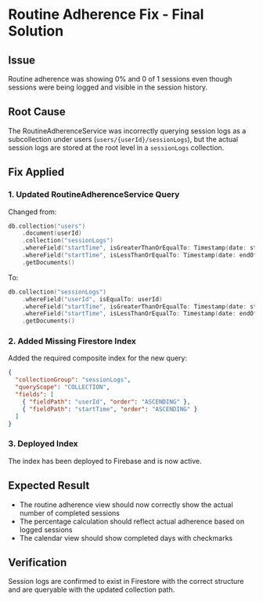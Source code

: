 # Routine Adherence Fix - Final Solution

## Issue
Routine adherence was showing 0% and 0 of 1 sessions even though sessions were being logged and visible in the session history.

## Root Cause
The RoutineAdherenceService was incorrectly querying session logs as a subcollection under users (`users/{userId}/sessionLogs`), but the actual session logs are stored at the root level in a `sessionLogs` collection.

## Fix Applied

### 1. Updated RoutineAdherenceService Query
Changed from:
```swift
db.collection("users")
    .document(userId)
    .collection("sessionLogs")
    .whereField("startTime", isGreaterThanOrEqualTo: Timestamp(date: startDate))
    .whereField("startTime", isLessThanOrEqualTo: Timestamp(date: endOfDay))
    .getDocuments()
```

To:
```swift
db.collection("sessionLogs")
    .whereField("userId", isEqualTo: userId)
    .whereField("startTime", isGreaterThanOrEqualTo: Timestamp(date: startDate))
    .whereField("startTime", isLessThanOrEqualTo: Timestamp(date: endOfDay))
    .getDocuments()
```

### 2. Added Missing Firestore Index
Added the required composite index for the new query:
```json
{
  "collectionGroup": "sessionLogs",
  "queryScope": "COLLECTION",
  "fields": [
    { "fieldPath": "userId", "order": "ASCENDING" },
    { "fieldPath": "startTime", "order": "ASCENDING" }
  ]
}
```

### 3. Deployed Index
The index has been deployed to Firebase and is now active.

## Expected Result
- The routine adherence view should now correctly show the actual number of completed sessions
- The percentage calculation should reflect actual adherence based on logged sessions
- The calendar view should show completed days with checkmarks

## Verification
Session logs are confirmed to exist in Firestore with the correct structure and are queryable with the updated collection path.
